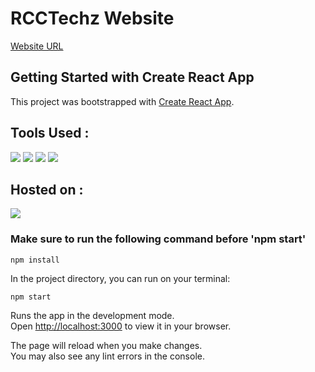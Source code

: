 # RCCTechz Website
[Website URL](https://effortless-cendol-448ae6.netlify.app/)

## Getting Started with Create React App

This project was bootstrapped with [Create React App](https://github.com/facebook/create-react-app).

## Tools Used :
[![](https://skillicons.dev/icons?i=tailwind)](https://tailwindcss.com/)
[![](https://skillicons.dev/icons?i=js)](https://www.javascript.com/)
[![](https://skillicons.dev/icons?i=react)](https://reactjs.org/)
[![](https://skillicons.dev/icons?i=firebase)](https://firebase.google.com/)

## Hosted on :
[![](https://skillicons.dev/icons?i=netlify)](https://www.netlify.com/)

### Make sure to run the following command before 'npm start'
```
npm install
```

In the project directory, you can run on your terminal:

```npm start```

Runs the app in the development mode.\
Open [http://localhost:3000](http://localhost:3000) to view it in your browser.

The page will reload when you make changes.\
You may also see any lint errors in the console.
